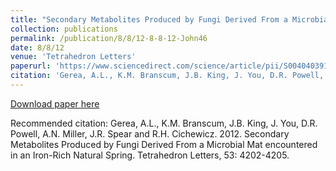 ```yaml
---
title: "Secondary Metabolites Produced by Fungi Derived From a Microbial Mat encountered in an Iron-Rich Natural Spring"
collection: publications
permalink: /publication/8/8/12-8-8-12-John46
date: 8/8/12
venue: 'Tetrahedron Letters'
paperurl: 'https://www.sciencedirect.com/science/article/pii/S0040403912009562'
citation: 'Gerea, A.L., K.M. Branscum, J.B. King, J. You, D.R. Powell, A.N. Miller, J.R. Spear and R.H. Cichewicz.  2012.  Secondary Metabolites Produced by Fungi Derived From a Microbial Mat encountered in an Iron-Rich Natural Spring.  Tetrahedron Letters, 53: 4202-4205.'
---
```


<a href='https://www.sciencedirect.com/science/article/pii/S0040403912009562'>Download paper here</a>

Recommended citation: Gerea, A.L., K.M. Branscum, J.B. King, J. You, D.R. Powell, A.N. Miller, J.R. Spear and R.H. Cichewicz.  2012.  Secondary Metabolites Produced by Fungi Derived From a Microbial Mat encountered in an Iron-Rich Natural Spring.  Tetrahedron Letters, 53: 4202-4205.